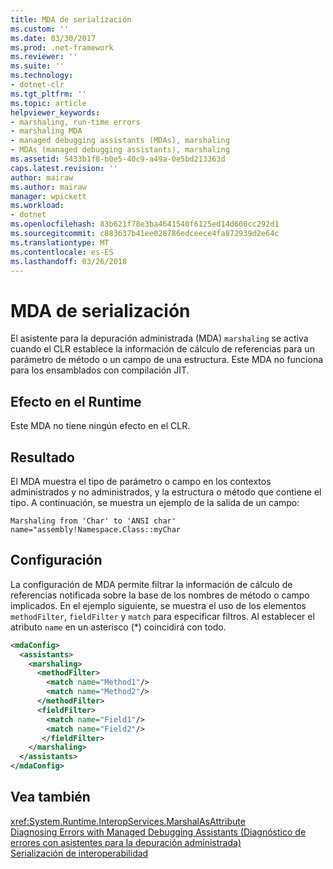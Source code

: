 ```yaml
---
title: MDA de serialización
ms.custom: ''
ms.date: 03/30/2017
ms.prod: .net-framework
ms.reviewer: ''
ms.suite: ''
ms.technology:
- dotnet-clr
ms.tgt_pltfrm: ''
ms.topic: article
helpviewer_keywords:
- marshaling, run-time errors
- marshaling MDA
- managed debugging assistants (MDAs), marshaling
- MDAs (managed debugging assistants), marshaling
ms.assetid: 5433b1f8-b0e5-40c9-a49a-0e5bd213363d
caps.latest.revision: ''
author: mairaw
ms.author: mairaw
manager: wpickett
ms.workload:
- dotnet
ms.openlocfilehash: 83b621f78e3ba4641540f6125ed14d600cc292d1
ms.sourcegitcommit: c883637b41ee028786edceece4fa872939d2e64c
ms.translationtype: MT
ms.contentlocale: es-ES
ms.lasthandoff: 03/26/2018
---
```

# <a name="marshaling-mda"></a>MDA de serialización
El asistente para la depuración administrada (MDA) `marshaling` se activa cuando el CLR establece la información de cálculo de referencias para un parámetro de método o un campo de una estructura. Este MDA no funciona para los ensamblados con compilación JIT.  
  
## <a name="effect-on-the-runtime"></a>Efecto en el Runtime  
 Este MDA no tiene ningún efecto en el CLR.  
  
## <a name="output"></a>Resultado  
 El MDA muestra el tipo de parámetro o campo en los contextos administrados y no administrados, y la estructura o método que contiene el tipo.  A continuación, se muestra un ejemplo de la salida de un campo:  
  
```  
Marshaling from 'Char' to 'ANSI char'  
name="assembly!Namespace.Class::myChar  
```  
  
## <a name="configuration"></a>Configuración  
 La configuración de MDA permite filtrar la información de cálculo de referencias notificada sobre la base de los nombres de método o campo implicados.  En el ejemplo siguiente, se muestra el uso de los elementos `methodFilter`, `fieldFilter` y `match` para especificar filtros.  Al establecer el atributo `name` en un asterisco (*) coincidirá con todo.  
  
```xml  
<mdaConfig>  
  <assistants>  
    <marshaling>  
      <methodFilter>  
        <match name="Method1"/>  
        <match name="Method2"/>  
      </methodFilter>  
      <fieldFilter>  
        <match name="Field1"/>  
        <match name="Field2"/>  
       </fieldFilter>  
    </marshaling>  
  </assistants>  
</mdaConfig>  
```  
  
## <a name="see-also"></a>Vea también  
 <xref:System.Runtime.InteropServices.MarshalAsAttribute>  
 [Diagnosing Errors with Managed Debugging Assistants (Diagnóstico de errores con asistentes para la depuración administrada)](../../../docs/framework/debug-trace-profile/diagnosing-errors-with-managed-debugging-assistants.md)  
 [Serialización de interoperabilidad](../../../docs/framework/interop/interop-marshaling.md)
